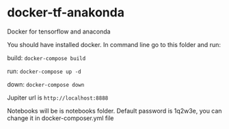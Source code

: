 # docker-tf-anakonda
Docker for tensorflow and anaconda

You should have installed docker.
In command line go to this folder and run:

build:
`docker-compose build`

run:
`docker-compose up -d`

down:
`docker-compose down`

Jupiter url is  `http://localhost:8888`

Notebooks will be is notebooks folder.
Default password is 1q2w3e, you can change it in docker-composer.yml file


